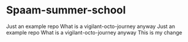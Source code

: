 # Spaam-summer-school
Just an example repo
What is a vigilant-octo-journey anyway
Just an example repo
What is a vigilant-octo-journey anyway
This is my change
